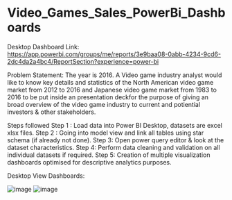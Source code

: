 # Video_Games_Sales_PowerBi_Dashboards

Desktop Dashboard Link: https://app.powerbi.com/groups/me/reports/3e9baa08-0abb-4234-9cd6-2dc4da2a4bc4/ReportSection?experience=power-bi

Problem Statement:
The year is 2016. A Video game industry analyst would like to know key details and statistics of the North American video game market from 2012
to 2016 and Japanese video game market from 1983 to 2016 to be put inside an presentation deckfor the purpose of giving an broad overview of
the video game industry to current and potiential investors & other stakeholders.

Steps followed
Step 1 : Load data into Power BI Desktop, datasets are excel xlsx files.
Step 2 : Going into model view and link all tables using star schema (if already not done).
Step 3: Open power query editor & look at the dataset characteristics.
Step 4: Perform data cleaning and validation on all individual datasets if required.
Step 5: Creation of multiple visualization dashboards optimised for descriptive analytics purposes.

Desktop View Dashboards:

![image](https://github.com/user-attachments/assets/1d3d705f-2fbd-45a0-b1e7-93deaa2bd89c)
![image](https://github.com/user-attachments/assets/7fbcab58-4daa-475d-9b25-14c06d00a529)




